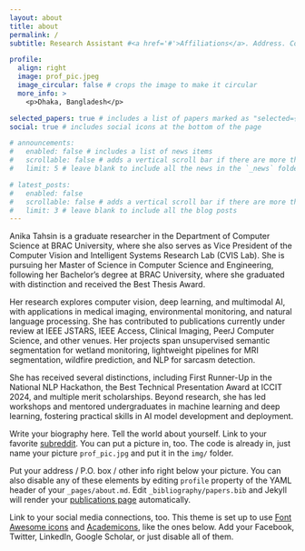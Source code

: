 ```yaml
---
layout: about
title: about
permalink: /
subtitle: Research Assistant #<a href='#'>Affiliations</a>. Address. Contacts. Motto. Etc.

profile:
  align: right
  image: prof_pic.jpeg
  image_circular: false # crops the image to make it circular
  more_info: >
    <p>Dhaka, Bangladesh</p>

selected_papers: true # includes a list of papers marked as "selected={true}"
social: true # includes social icons at the bottom of the page

# announcements:
#   enabled: false # includes a list of news items
#   scrollable: false # adds a vertical scroll bar if there are more than 3 news items
#   limit: 5 # leave blank to include all the news in the `_news` folder

# latest_posts:
#   enabled: false
#   scrollable: false # adds a vertical scroll bar if there are more than 3 new posts items
#   limit: 3 # leave blank to include all the blog posts
---
```


Anika Tahsin is a graduate researcher in the Department of Computer Science at BRAC University, where she also serves as Vice President of the Computer Vision and Intelligent Systems Research Lab (CVIS Lab). She is pursuing her Master of Science in Computer Science and Engineering, following her Bachelor’s degree at BRAC University, where she graduated with distinction and received the Best Thesis Award.

Her research explores computer vision, deep learning, and multimodal AI, with applications in medical imaging, environmental monitoring, and natural language processing. She has contributed to publications currently under review at IEEE JSTARS, IEEE Access, Clinical Imaging, PeerJ Computer Science, and other venues. Her projects span unsupervised semantic segmentation for wetland monitoring, lightweight pipelines for MRI segmentation, wildfire prediction, and NLP for sarcasm detection.

She has received several distinctions, including First Runner-Up in the National NLP Hackathon, the Best Technical Presentation Award at ICCIT 2024, and multiple merit scholarships. Beyond research, she has led workshops and mentored undergraduates in machine learning and deep learning, fostering practical skills in AI model development and deployment.

Write your biography here. Tell the world about yourself. Link to your favorite [subreddit](http://reddit.com). You can put a picture in, too. The code is already in, just name your picture `prof_pic.jpg` and put it in the `img/` folder.

Put your address / P.O. box / other info right below your picture. You can also disable any of these elements by editing `profile` property of the YAML header of your `_pages/about.md`. Edit `_bibliography/papers.bib` and Jekyll will render your [publications page](/al-folio/publications/) automatically.

Link to your social media connections, too. This theme is set up to use [Font Awesome icons](https://fontawesome.com/) and [Academicons](https://jpswalsh.github.io/academicons/), like the ones below. Add your Facebook, Twitter, LinkedIn, Google Scholar, or just disable all of them.
